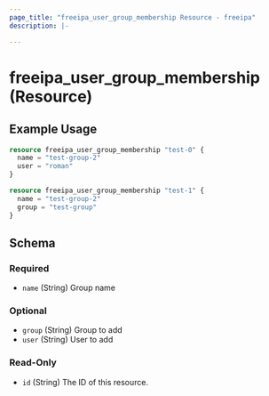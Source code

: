 ```yaml
---
page_title: "freeipa_user_group_membership Resource - freeipa"
description: |-

---
```


# freeipa_user_group_membership (Resource)



## Example Usage

```terraform
resource freeipa_user_group_membership "test-0" {
  name = "test-group-2"
  user = "roman"
}

resource freeipa_user_group_membership "test-1" {
  name = "test-group-2"
  group = "test-group"
}
```




<!-- schema generated by tfplugindocs -->
## Schema

### Required

- `name` (String) Group name

### Optional

- `group` (String) Group to add
- `user` (String) User to add

### Read-Only

- `id` (String) The ID of this resource.
